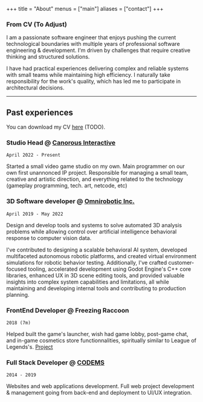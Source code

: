 +++
title = "About"
menus = ["main"]
aliases = ["contact"]
+++


### From CV (To Adjust)
I am a passionate software engineer that enjoys pushing the current technological boundaries with multiple years of professional software engineering & development.
I'm driven by challenges that require creative thinking and structured solutions.

I have had practical experiences delivering complex and reliable systems with small teams while maintaining high efficiency.
I naturally take responsibility for the work's quality, which has led me to participate in architectural decisions.


---
## Past experiences
You can download my CV [here]() (TODO).

### Studio Head @ [Canorous Interactive](http://canorousinteractive.com)
`April 2022 - Present`

Started a small video game studio on my own. Main programmer on our own first unannonced IP project.
Responsible for managing a small team, creative and artistic direction, and everything related to the technology (gameplay programming, tech. art, netcode, etc)

### 3D Software developer @ [Omnirobotic Inc.](https://omnirobotic.com/)
`April 2019 - May 2022`

Design and develop tools and systems to solve automated 3D analysis problems while allowing control over artificial intelligence behavioral response to computer vision data. 

I've contributed to designing a scalable behavioral AI system, developed multifaceted autonomous robotic platforms, and created virtual environment simulations for robotic behavior testing. Additionally, I've crafted customer-focused tooling, accelerated development using Godot Engine's C++ core libraries, enhanced UX in 3D scene editing tools, and provided valuable insights into complex system capabilities and limitations, all while maintaining and developing internal tools and contributing to production planning.

### FrontEnd Developer @ Freezing Raccoon
`2018 (7m)`

Helped built the game's launcher, wish had game lobby, post-game chat, and in-game cosmetics store functionnalities, spiritually similar to League of Legends's. [Project](/projects/forge_launcher)

### Full Stack Developer @ [CODEMS](https://codems.ca/)
`2014 - 2019`

Websites and web applications development. Full web project development & management going from back-end and deployment to UI/UX integration.


